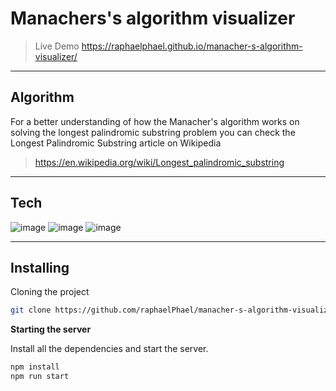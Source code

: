 # Manachers's algorithm visualizer

> Live Demo https://raphaelphael.github.io/manacher-s-algorithm-visualizer/

---

## Algorithm

For a better understanding of how the Manacher's algorithm works on solving the longest palindromic substring problem you can check the Longest Palindromic Substring article on Wikipedia

> https://en.wikipedia.org/wiki/Longest_palindromic_substring

---

## Tech

![image](https://img.shields.io/badge/npm-CB3837?style=for-the-badge&logo=npm&logoColor=white) ![image](https://img.shields.io/badge/React-20232A?style=for-the-badge&logo=react&logoColor=61DAFB) ![image](https://shields.io/badge/TypeScript-3178C6?logo=TypeScript&logoColor=FFF&style=for-the-badge)

---

## Installing

Cloning the project

```bash
git clone https://github.com/raphaelPhael/manacher-s-algorithm-visualizer.git
```

**Starting the server**

Install all the dependencies and start the server.

```sh
npm install
npm run start
```
